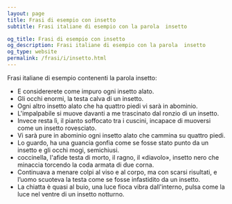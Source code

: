```yaml
---
layout: page
title: Frasi di esempio con insetto 
subtitle: Frasi italiane di esempio con la parola  insetto

og_title: Frasi di esempio con insetto 
og_description: Frasi italiane di esempio con la parola  insetto
og_type: website
permalink: /frasi/i/insetto.html
---
```


Frasi italiane di esempio contenenti la parola insetto:


- E considererete come impuro ogni insetto alato.
- Gli occhi enormi, la testa calva di un insetto.
- Ogni altro insetto alato che ha quattro piedi vi sarà in abominio.
- L'impalpabile si muove davanti a me trascinato dal ronzio di un insetto.
- Invece resta lì, il pianto soffocato tra i cuscini, incapace di muoversi come un insetto rovesciato.
- Vi sarà pure in abominio ogni insetto alato che cammina su quattro piedi.
- Lo guardo, ha una guancia gonfia come se fosse stato punto da un insetto e gli occhi mogi, semichiusi.
- coccinella, l'afide testa di morto, il ragno, il «diavolo», insetto nero che minaccia torcendo la coda armata di due corna.
- Continuava a menare colpi al viso e al corpo, ma con scarsi risultati, e l’uomo scuoteva la testa come se fosse infastidito da un insetto.
- La chiatta è quasi al buio, una luce fioca vibra dall'interno, pulsa come la luce nel ventre di un insetto notturno.
